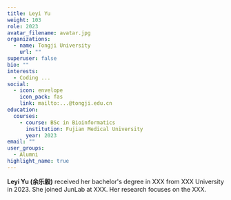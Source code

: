 ```yaml
---
title: Leyi Yu
weight: 103
role: 2023
avatar_filename: avatar.jpg
organizations:
  - name: Tongji University
    url: ""
superuser: false
bio: ""
interests:
  - Coding ...
social:
  - icon: envelope
    icon_pack: fas
    link: mailto:...@tongji.edu.cn
education:
  courses:
    - course: BSc in Bioinformatics
      institution: Fujian Medical University
      year: 2023
email: ""
user_groups:
  - Alumni
highlight_name: true
---
```

**Leyi Yu (余乐毅)** received her bachelor's degree in XXX from XXX University in 2023. She joined JunLab at XXX. Her research focuses on the XXX.
